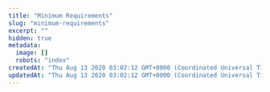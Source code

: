 ```yaml
---
title: "Minimum Requirements"
slug: "minimum-requirements"
excerpt: ""
hidden: true
metadata: 
  image: []
  robots: "index"
createdAt: "Thu Aug 13 2020 03:02:12 GMT+0000 (Coordinated Universal Time)"
updatedAt: "Thu Aug 13 2020 03:02:12 GMT+0000 (Coordinated Universal Time)"
---
```


